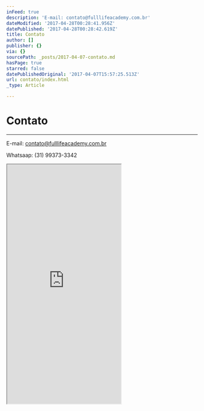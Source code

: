 ```yaml
---
inFeed: true
description: 'E-mail: contato@fulllifeacademy.com.br'
dateModified: '2017-04-28T00:28:41.956Z'
datePublished: '2017-04-28T00:28:42.619Z'
title: Contato
author: []
publisher: {}
via: {}
sourcePath: _posts/2017-04-07-contato.md
hasPage: true
starred: false
datePublishedOriginal: '2017-04-07T15:57:25.513Z'
url: contato/index.html
_type: Article

---
```

# Contato

---

E-mail: contato@fulllifeacademy.com.br

Whatsaap: (31) 99373-3342

<iframe src="https://the-grid.github.io/ed-userhtml/?g=eJwljskOgyAURX_FmDTuRDpFcVi0SetfNIAPoQEhiGnt19dhc3Nycha3UsJTA9G2zPoOfB1ncTSGWUMdS1C9DOSKM_ctP6oLkhTFodxDMtgByqX1vE5kCG4kCAnrzZj-rLRuYlrxlFuDxKS1VgIopx2YeVHMbyW62yFQHh4rr8KBNxT1F_zK30KezvjW4WeLIWc9PuI2aSq0P27-J0ZBQg" height="630" style=""></iframe>